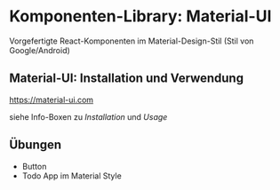 # Komponenten-Library: Material-UI

Vorgefertigte React-Komponenten im Material-Design-Stil (Stil von Google/Android)

## Material-UI: Installation und Verwendung

https://material-ui.com

siehe Info-Boxen zu _Installation_ und _Usage_

## Übungen

- Button
- Todo App im Material Style
